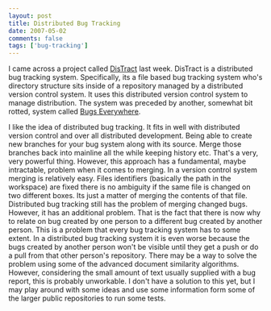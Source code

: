 ```yaml
---
layout: post
title: Distributed Bug Tracking
date: 2007-05-02
comments: false
tags: ['bug-tracking']
---
```


I came across a project called
[DisTract](http://www.distract.wellquite.org/) last week. DisTract is
a distributed bug tracking system. Specifically, its a file based bug
tracking system who's directory structure sits inside of a repository
managed by a distributed version control system. It uses this
distributed version control system to manage distribution. The system
was preceded by another, somewhat bit rotted, system called [Bugs
Everywhere](http://www.panoramicfeedback.com/opensource/).

I like the idea of distributed bug tracking. It fits in well with
distributed version control and over all distributed
development. Being able to create new branches for your bug system
along with its source. Merge those branches back into mainline all the
while keeping history etc. That's a very, very powerful
thing. However, this approach has a fundamental, maybe intractable,
problem when it comes to merging. In a version control system merging
is relatively easy. Files identifiers (basically the path in the
workspace) are fixed there is no ambiguity if the same file is changed
on two different boxes. Its just a matter of merging the contents of
that file. Distributed bug tracking still has the problem of merging
changed bugs. However, it has an additional problem. That is the fact
that there is now why to relate on bug created by one person to a
different bug created by another person. This is a problem that every
bug tracking system has to some extent. In a distributed bug tracking
system it is even worse because the bugs created by another person
won't be visible until they get a push or do a pull from that other
person's repository. There may be a way to solve the problem using
some of the advanced document similarity algorithms. However,
considering the small amount of text usually supplied with a bug
report, this is probably unworkable. I don't have a solution to this
yet, but I may play around with some ideas and use some information
form some of the larger public repositories to run some tests.